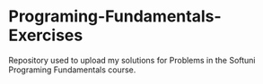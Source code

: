 # Programing-Fundamentals-Exercises

Repository used to upload my solutions for Problems in the Softuni Programing Fundamentals course.
